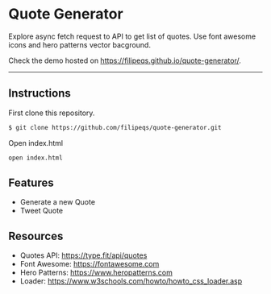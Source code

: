 # Quote Generator

Explore async fetch request to API to get list of quotes. Use font awesome icons and hero patterns vector bacground.

Check the demo hosted on https://filipeqs.github.io/quote-generator/.

---

## Instructions

First clone this repository.

```bash
$ git clone https://github.com/filipeqs/quote-generator.git
```

Open index.html

```bash
open index.html
```

## Features

- Generate a new Quote
- Tweet Quote

## Resources

- Quotes API: https://type.fit/api/quotes
- Font Awesome: https://fontawesome.com
- Hero Patterns: https://www.heropatterns.com
- Loader: https://www.w3schools.com/howto/howto_css_loader.asp
